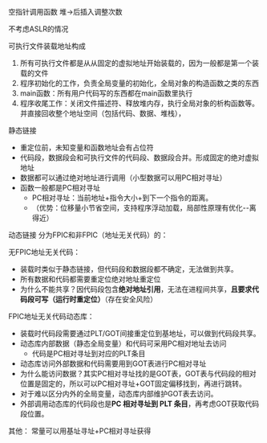 空指针调用函数
堆->后插入调整次数


不考虑ASLR的情况

可执行文件装载地址构成
1. 所有可执行文件都是从从固定的虚拟地址开始装载的，因为一般都是第一个装载的文件
2. 程序初始化的工作，负责全局变量的初始化，全局对象的构造函数之类的东西
3. main函数：所有用户代码写的东西都在main函数里执行
4. 程序收尾工作：关闭文件描述符、释放堆内存，执行全局对象的析构函数等。并直接回收整个地址空间（包括代码、数据、堆栈），


静态链接
- 重定位前，未知变量和函数地址会有占位符
- 代码段，数据段会和可执行文件的代码段、数据段合并。形成固定的绝对虚拟地址
- 数据都可以通过绝对地址进行调用（小型数据可以用PC相对寻址）
- 函数一般都是PC相对寻址
	- PC相对寻址：当前地址+指令大小+到下一个指令的距离。
	- （优势：位移量小节省空间，支持程序浮动加载，局部性原理有优化--离得近）



动态链接
分为FPIC和非FPIC（地址无关代码）的：

无FPIC地址无关代码：
- 装载时类似于静态链接，但代码段和数据段都不确定，无法做到共享。
- 所有数据和代码都需要重定位绝对地址重定位
- 为什么不能共享？因代码段包含**绝对地址引用**，无法在进程间共享，**且要求代码段可写（**运行时重定位​**​）**（存在安全风险）

FPIC地址无关代码动态库：
- 装载时代码段需要通过PLT/GOT间接重定位到基地址，可以做到代码段共享。
- 动态库内部数据（静态全局变量）和代码可采用PC相对地址去访问
	- 代码是PC相对寻址到对应的PLT条目
- 动态库访问外部数据和代码需要用到GOT表进行PC相对寻址
- 为什么能访问数据？其实PC相对寻址找的是GOT表，GOT表与代码段的相对位置是固定的，所以可以PC相对寻址+GOT固定偏移找到，再进行跳转。
- 对于难以区分内外的全局变量，动态库内部维护GOT表去访问。
- 外部调用动态库的代码段也是​**​PC 相对寻址到 PLT 条目**，再考虑GOT获取代码段位置。

其他：
常量可以用基址寻址+PC相对寻址获得
